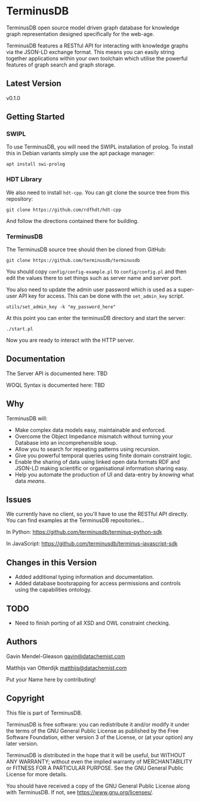 # TerminusDB

TerminusDB open source model driven graph database for knowledge graph representation designed 
specifically for the web-age. 

TerminusDB features a RESTful API for interacting with knowledge graphs via the JSON-LD exchange 
format. This means you can easily string together applications within your own toolchain which 
utilise the powerful features of graph search and graph storage. 

## Latest Version 

v0.1.0

## Getting Started

### SWIPL 

To use TerminusDB, you will need the SWIPL installation of prolog. To install this in Debian variants
simply use the apt package manager: 

```
apt install swi-prolog
```

### HDT Library 

We also need to install `hdt-cpp`. You can git clone the source tree from this repository: 

```
git clone https://github.com/rdfhdt/hdt-cpp
```

And follow the directions contained there for building.

### TerminusDB

The TerminusDB source tree should then be cloned from GitHub: 

```
git clone https://github.com/terminusdb/terminusdb
```

You should copy `config/config-example.pl` to `config/config.pl` and then 
edit the values there to set things such as server name and server 
port. 

You also need to update the admin user password which is used as a
super-user API key for access. This can be done with the
`set_admin_key` script.

```
utils/set_admin_key -k "my_password_here"
```


At this point you can enter the terminusDB directory and start the server: 

```
./start.pl
```

Now you are ready to interact with the HTTP server. 

## Documentation 

The Server API is documented here: TBD

WOQL Syntax is documented here: TBD

## Why 

TerminusDB will: 

* Make complex data models easy, maintainable and enforced. 
* Overcome the Object Impedance mismatch without turning your Database into an incomprehensible soup. 
* Allow you to search for repeating patterns using recursion. 
* Give you powerful temporal queries using finite domain constraint logic. 
* Enable the sharing of data using linked open data formats RDF and JSON-LD making scientific or organisational information sharing easy.
* Help you automate the production of UI and data-entry by *knowing* what data *means*.

## Issues 

We currently have no client, so you'll have to use the RESTful API directly. You can find 
examples at the TerminusDB repositories...

In Python: https://github.com/terminusdb/terminus-python-sdk

In JavaScript: https://github.com/terminusdb/terminus-javascript-sdk

## Changes in this Version 

* Added additional typing information and documentation. 
* Added database bootsrapping for access permissions and controls using the capabilities ontology.

## TODO

* Need to finish porting of all XSD and OWL constraint checking. 

## Authors

Gavin Mendel-Gleason <gavin@datachemist.com>

Matthijs van Otterdijk <matthijs@datachemist.com>

Put your Name here by contributing!

## Copyright

This file is part of TerminusDB.

TerminusDB is free software: you can redistribute it and/or modify
it under the terms of the GNU General Public License as published by
the Free Software Foundation, either version 3 of the License, or
(at your option) any later version.

TerminusDB is distributed in the hope that it will be useful,
but WITHOUT ANY WARRANTY; without even the implied warranty of
MERCHANTABILITY or FITNESS FOR A PARTICULAR PURPOSE.  See the
GNU General Public License for more details.

You should have received a copy of the GNU General Public License
along with TerminusDB.  If not, see <https://www.gnu.org/licenses/>.
